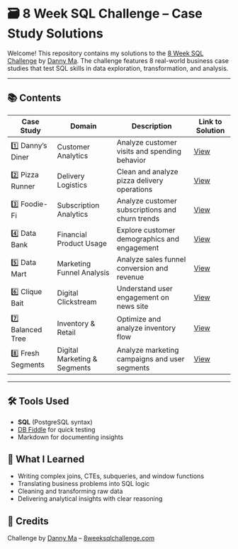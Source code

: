 # 🗃️ 8 Week SQL Challenge – Case Study Solutions

Welcome! This repository contains my solutions to the [8 Week SQL Challenge](https://8weeksqlchallenge.com/) by [Danny Ma](https://twitter.com/datawithdanny). The challenge features 8 real-world business case studies that test SQL skills in data exploration, transformation, and analysis.

---

## 📚 Contents

| Case Study | Domain                        | Description                                       | Link to Solution |
|------------|-------------------------------|---------------------------------------------------|------------------|
| 1️⃣ Danny’s Diner     | Customer Analytics           | Analyze customer visits and spending behavior     | [View](./case-study-1-dannys-diner/) |
| 2️⃣ Pizza Runner      | Delivery Logistics           | Clean and analyze pizza delivery operations       | [View](./case-study-2-pizza-runner/) |
| 3️⃣ Foodie-Fi         | Subscription Analytics       | Analyze customer subscriptions and churn trends   | [View](./case-study-3-foodie-fi/) |
| 4️⃣ Data Bank         | Financial Product Usage      | Explore customer demographics and engagement      | [View](./case-study-4-data-bank/) |
| 5️⃣ Data Mart         | Marketing Funnel Analysis    | Analyze sales funnel conversion and revenue       | [View](./case-study-5-data-mart/) |
| 6️⃣ Clique Bait       | Digital Clickstream          | Understand user engagement on news site           | [View](./case-study-6-clique-bait/) |
| 7️⃣ Balanced Tree     | Inventory & Retail           | Optimize and analyze inventory flow               | [View](./case-study-7-balanced-tree/) |
| 8️⃣ Fresh Segments    | Digital Marketing & Segments | Analyze marketing campaigns and user segments     | [View](./case-study-8-fresh-segments/) |

---

## 🛠️ Tools Used

- **SQL** (PostgreSQL syntax)
- [DB Fiddle](https://www.db-fiddle.com/) for quick testing
- Markdown for documenting insights

## 🚀 What I Learned

- Writing complex joins, CTEs, subqueries, and window functions
- Translating business problems into SQL logic
- Cleaning and transforming raw data
- Delivering analytical insights with clear reasoning

## 📝 Credits

Challenge by [Danny Ma](https://www.linkedin.com/in/datawithdanny/) – [8weeksqlchallenge.com](https://8weeksqlchallenge.com/)
